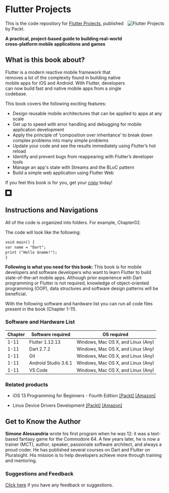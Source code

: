 # Flutter Projects

<a href="https://www.packtpub.com/in/mobile/flutter-projects?utm_source=github&utm_medium=repository&utm_campaign=9781838647773"><img src="https://www.packtpub.com/media/catalog/product/cache/e4d64343b1bc593f1c5348fe05efa4a6/9/7/9781838647773-original.jpeg" alt="Flutter Projects" height="256px" align="right"></a>

This is the code repository for [Flutter Projects](https://www.packtpub.com/in/mobile/flutter-projects?utm_source=github&utm_medium=repository&utm_campaign=9781838647773), published by Packt.

**A practical, project-based guide to building real-world cross-platform mobile applications and games**

## What is this book about?
Flutter is a modern reactive mobile framework that removes a lot of the complexity found in building native mobile apps for iOS and Android. With Flutter, developers can now build fast and native mobile apps from a single codebase.

This book covers the following exciting features: 
* Design reusable mobile architectures that can be applied to apps at any scale
* Get up to speed with error handling and debugging for mobile application development
* Apply the principle of ‘composition over inheritance’ to break down complex problems into many simple problems
* Update your code and see the results immediately using Flutter’s hot reload
* Identify and prevent bugs from reappearing with Flutter’s developer tools
* Manage an app's state with Streams and the BLoC pattern
* Build a simple web application using Flutter Web

If you feel this book is for you, get your [copy](https://www.amazon.com/dp/1838647775) today!

<a href="https://www.packtpub.com/?utm_source=github&utm_medium=banner&utm_campaign=GitHubBanner"><img src="https://raw.githubusercontent.com/PacktPublishing/GitHub/master/GitHub.png" 
alt="https://www.packtpub.com/" border="5" /></a>


## Instructions and Navigations
All of the code is organized into folders. For example, Chapter02.

The code will look like the following:
```
void main() {
var name = "Dart";
print ("Hello $name!");
}
```

**Following is what you need for this book:**
This book is for mobile developers and software developers who want to learn Flutter to build state-of-the-art mobile apps. Although prior experience with Dart programming or Flutter is not required, knowledge of object-oriented programming (OOP), data structures and software design patterns will be beneficial.

With the following software and hardware list you can run all code files present in the book (Chapter 1-11).

### Software and Hardware List

| Chapter  | Software required                   | OS required                        |
| -------- | ------------------------------------| -----------------------------------|
| 1-11     | Flutter 1.12.13                     | Windows, Mac OS X, and Linux (Any) |
| 1-11     | Dart 2.7.2                          | Windows, Mac OS X, and Linux (Any) |
| 1-11     | Git                                 | Windows, Mac OS X, and Linux (Any) |
| 1-11     | Android Studio 3.6.1                | Windows, Mac OS X, and Linux (Any) |
| 1-11     | VS Code                             | Windows, Mac OS X, and Linux (Any) |


### Related products <Other books you may enjoy>
* iOS 13 Programming for Beginners - Fourth Edition [[Packt]](https://www.packtpub.com/in/mobile/ios-13-programming-for-beginners-fourth-edition?utm_source=github&utm_medium=repository&utm_campaign=9781838821906) [[Amazon]](https://www.amazon.com/dp/1838821902)

* Linux Device Drivers Development [[Packt]](https://www.packtpub.com/in/mobile/mastering-xamarin-forms-third-edition?utm_source=github&utm_medium=repository&utm_campaign=9781839213380) [[Amazon]](https://www.amazon.com/dp/1839213388)

## Get to Know the Author
**Simone Alessandria**
wrote his first program when he was 12: it was a text-based fantasy game for the Commodore 64. A few years later, he is now a trainer (MCT), author, speaker, passionate software architect, and always a proud coder. He has published several courses on Dart and Flutter on Pluralsight. His mission is to help developers achieve more through training and mentoring.

### Suggestions and Feedback
[Click here](https://docs.google.com/forms/d/e/1FAIpQLSdy7dATC6QmEL81FIUuymZ0Wy9vH1jHkvpY57OiMeKGqib_Ow/viewform) if you have any feedback or suggestions.
